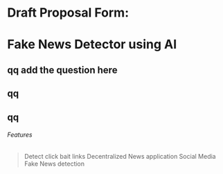 # Draft Proposal Form:

# Fake News Detector using AI 

## qq add the question here

## qq

## qq

###### Features
> Detect click bait links
> Decentralized News application
> Social Media Fake News detection
> 


